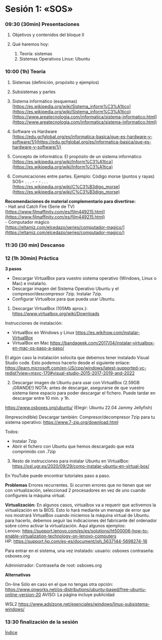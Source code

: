 # Sesión 1: «SOS»

### 09:30 (30min) Presentaciones  

1.  Objetivos  y contenidos del bloque II

3.  Qué haremos hoy:
	1. Teoría: sistemas
	2. Sistemas Operativos Linux: Ubuntu
  
### 10:00 (1h) Teoría

1.  Sistemas (definición, propósito y ejemplos)
    
2.  Subsistemas y partes
    
3.  Sistema informático (esquemas)  
    [https://es.wikipedia.org/wiki/Sistema_inform%C3%A1tico](https://es.wikipedia.org/wiki/Sistema_inform%C3%A1tico)  
    [https://www.areatecnologia.com/informatica/sistema-informatico.html](https://www.areatecnologia.com/informatica/sistema-informatico.html)
    
4.  Software vs Hardware  
    [https://edu.gcfglobal.org/es/informatica-basica/que-es-hardware-y-software/1/](https://edu.gcfglobal.org/es/informatica-basica/que-es-hardware-y-software/1/)
5.  Concepto de informática: El propósito de un sistema informático  
    [https://es.wikipedia.org/wiki/Inform%C3%A1tica](https://es.wikipedia.org/wiki/Inform%C3%A1tica)
    
6.  Comunicaciones entre partes. Ejemplo: Código morse (puntos y rayas) SOS= . . . - - - . . .   
   [https://es.wikipedia.org/wiki/C%C3%B3digo_morse](https://es.wikipedia.org/wiki/C%C3%B3digo_morse)  
   
**Recomendaciones de material complementario para divertirse:**  
    - Halt and Catch Fire (Serie de TV)  
    [https://www.filmaffinity.com/es/film449215.html](https://www.filmaffinity.com/es/film449215.html)  
    - Computador mágico  
    [https://eltamiz.com/elcedazo/series/computador-magico/](https://eltamiz.com/elcedazo/series/computador-magico/)  

### 11:30 (30 min) Descanso

### 12 (1h 30min) Práctica

**3 pasos**  
- Descargar VirtualBox para vuestro sistema operativo (Windows, Linux o Mac) e instalarlo.  
- Descargar imagen del Sistema Operativo Ubuntu y el compresor/descompresor 7zip. Instalar 7zip.  
- Configurar Virtualbox para que pueda usar Ubuntu.  

1. Descargar VirtualBox (105Mb aprox.):
https://www.virtualbox.org/wiki/Downloads

Instrucciones de instalación:  
- VirtualBox en Windows y Linux https://es.wikihow.com/instalar-VirtualBox  
- VirtualBox en Mac https://bandageek.com/2017/04/instalar-virtualbox-en-mac-os-paso-a-paso/  

El algún caso la instalación solocita que debemos tener instalado Visual Studio code. Esto podemos hacerlo desde el siguiente enlace:
https://learn.microsoft.com/en-US/cpp/windows/latest-supported-vc-redist?view=msvc-170#visual-studio-2015-2017-2019-and-2022

2. Descargar imagen de Ubuntu para usar con VirtualBox (2.59GB ¡GRANDE!) 
NOTA: antes de descargar, asegurarse de que vuestro sistema tiene espacio para poder descargar el fichero. Puede tardar en descargar entre 10 min. y 1h.

https://www.osboxes.org/ubuntu/
(Elegir: Ubuntu 22.04 Jammy Jellyfish)

(Imprescindible) Descargar también:
Compresor/decompresor 7zip para tu sistema operativo:
https://www.7-zip.org/download.html

Todos:
- Instalar 7zip
- Abrir el fichero con Ubuntu que hemos descargado que está comprimido con .7zip

3. Resto de instrucciones para instalar Ubuntu en VirtualBox:
https://osl.ugr.es/2020/09/29/como-instalar-ubuntu-en-virtual-box/

En YouTube puede encontrar tutoriales paso a paso.

**Problemas**
Errores recurrentes. Si ocurren errores que no tienen que ver con virtualización, seleccionad 2 procesadores en vez de uno cuando configureis la máquina virtual.

**Virtualización:**
En algunos casos, virtualbox va a requerir que activemos la virtualización en la BIOS. Esto lo hará mediante un mensaje de error que nos mostrará VirtualBox cuando iniciemos la máquina virtual de Ubuntu. para hacerlo, debemos seguir las indicaciones del fabricante del ordenador sobre cómo activar la virtualización. Aquí algunos ejemplos:  
Lenovo: https://support.lenovo.com/es/es/solutions/ht500006-how-to-enable-virtualization-technology-on-lenovo-computers  
HP: https://support.hp.com/es-es/document/ish_5637144-5698274-16  

Para entrar en el sistema, una vez instalado:
usuario: osboxes
contraseña: osboxes.org

Administrador:
Contraseña de root: osboxes.org

**Alternativas**

On-line
Sólo en caso en el que no tengas otra opción:
https://www.onworks.net/os-distributions/ubuntu-based/free-ubuntu-online-version-20
AVISO: La página incluye publicidad

WSL2
https://www.adslzone.net/esenciales/windows/linux-subsistema-windows/

### 13:30 finalización de la sesión

[Índice](../README.md)